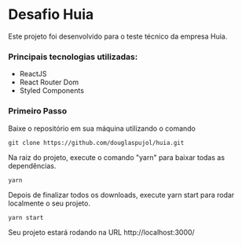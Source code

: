 # Desafio Huia
Este projeto foi desenvolvido para o teste técnico da empresa Huia.
### Principais tecnologias utilizadas:
 - ReactJS
 - React Router Dom
 - Styled Components
 ### Primeiro Passo
 Baixe o repositório em sua máquina utilizando o comando
 ```
 git clone https://github.com/douglaspujol/huia.git
 ```
 Na raiz do projeto, execute o comando "yarn" para baixar todas as dependências.
 ```
yarn
 ```
Depois de finalizar todos os downloads, execute yarn start para rodar localmente o seu projeto.
 ```
yarn start
 ```
Seu projeto estará rodando na URL http://localhost:3000/
